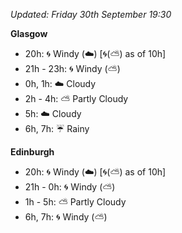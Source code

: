 *Updated: Friday 30th September 19:30*

**Glasgow**

* 20h: :cyclone: Windy (:cloud:) [:cyclone:(:partly_sunny:) as of 10h]
* 21h - 23h: :cyclone: Windy (:partly_sunny:)
* 0h, 1h: :cloud: Cloudy
* 2h - 4h: :partly_sunny: Partly Cloudy
* 5h: :cloud: Cloudy
* 6h, 7h: :umbrella: Rainy

**Edinburgh**

* 20h: :cyclone: Windy (:cloud:) [:cyclone:(:partly_sunny:) as of 10h]
* 21h - 0h: :cyclone: Windy (:partly_sunny:)
* 1h - 5h: :partly_sunny: Partly Cloudy
* 6h, 7h: :cyclone: Windy (:partly_sunny:)
